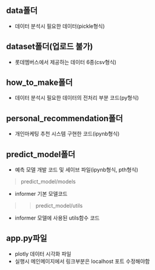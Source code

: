 ## data폴더

- 데이터 분석시 필요한 데이터(pickle형식)

## dataset폴더(업로드 불가)
- 롯데멤버스에서 제공하는 데이터 6종(csv형식)

## how_to_make폴더
- 데이터 분석시 필요한 데이터의 전처리 부분 코드(py형식)

## personal_recommendation폴더
- 개인마케팅 추천 시스템 구현한 코드(ipynb형식)

## predict_model폴더
- 예측 모델 개발 코드 및 세이브 파일(ipynb형식, pth형식)
> predict_model/models
- informer 기본 모델코드
>> predict_model/utils
- informer 모델에 사용된 utils함수 코드

## app.py파일
- plotly 데이터 시각화 파일
- 실행시 메인메이지에서 링크부분은 localhost 포트 수정해야함
